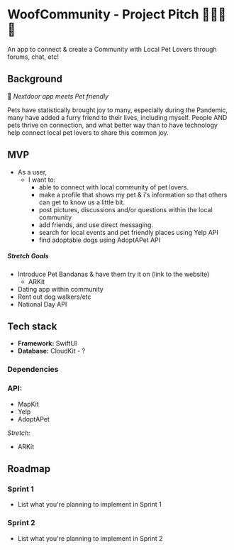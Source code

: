 # WoofCommunity - Project Pitch 🦴🐶🐱🏡

An app to connect & create a Community with Local Pet Lovers through forums, chat, etc! 

## Background

🤝 *Nextdoor app meets Pet friendly* 

Pets have statistically brought joy to many, especially during the Pandemic, many have added a furry friend to their lives, including myself.
People AND pets thrive on connection, and what better way than to have technology help connect local pet lovers to share this common joy. 

## MVP

- As a user,
    - I want to:
        - able to connect with local community of pet lovers.
        - make a profile that shows my pet & i's information so that others can get to know us a little bit.
        - post pictures, discussions and/or questions within the local community
        -  add friends, and use direct messaging.
        - search for local events and pet friendly places using Yelp API
        - find adoptable dogs using AdoptAPet API

##### *Stretch Goals*

- Introduce Pet Bandanas & have them try it on (link to the website)
    - ARKit
- Dating app within community 
- Rent out dog walkers/etc 
- National Day API


## Tech stack
- **Framework:** SwiftUI
- **Database:** CloudKit - ? 




### Dependencies

### API:

- MapKit
- Yelp
- AdoptAPet

*Stretch:*

- ARKit


## Roadmap

### Sprint 1

- List what you're planning to implement in Sprint 1

### Sprint 2

- List what you're planning to implement in Sprint 2
